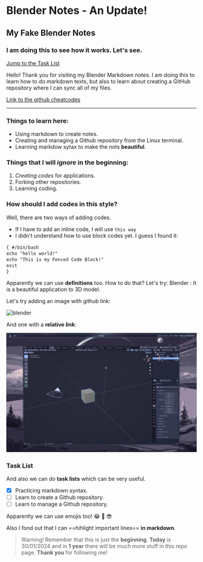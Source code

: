 # Blender Notes - An Update!

## My Fake Blender Notes

### I am doing this to see how it works. Let's see.

[Jump to the Task List](https://github.com/Astonishskagen/g-notes/blob/main/blender.md#task-list)

Hello! Thank you for visiting my Blender Markdown notes. I am doing this to learn how to do markdown texts, but also to learn about creating a GitHub repository where I can sync all of my files.

[Link to the github cheatcodes](https://github.com/Astonishskagen/g-notes/blob/main/github.md)

---

### Things to learn here:

- Using markdown to create notes.
- Creating and managing a Github repository from the Linux terminal.
- Learning markdow sytax to make the nots **beautiful**.

### Things that I will _ignore_ in the **beginning**:

1. _Creating codes_ for applications.
2. Forking other repositories.
3. Learning coding.

### How should I add codes in this style?

Well, there are two ways of adding codes.

- If I have to add an inline code, I will use `this way`
- I didn't understand how to use block codes yet. I guess I found it:

```
{ #/bin/bash
echo "hello world!"
echo "This is my Fenced Code Block!"
exit
}
```

Apparently we can use **definitions** too. How to do that? Let's try:
Blender
: It is a beautiful application to 3D model.

Let's try adding an image with github link:

![blender](https://github.com/Astonishskagen/g-notes/blob/main/images/blender/blender.png)

And one with a **relative link**:

![blender_rel](images/blender/blender.png)

### Task List

And also we can do **task lists** which can be very useful.

- [x] Practicing markdown syntax.
- [ ] Learn to create a Github repository.
- [ ] Learn to manage a Github repository.

Apparently we can use emojis too! :joy: :blue_heart: :sunglasses:

Also I fond out that I can ==hihlight important lines== **in markdown**.

> Warning!
> Remember that this is just the **beginning**.
> **Today** is 30/01/2024 and in **1 year** there will be much more stuff in this repo page.
> **Thank you** for following me!
